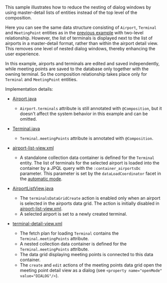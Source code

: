 
This sample illustrates how to reduce the nesting of dialog windows by using master-detail lists of entities instead of the top level of the composition.

Here you can see the same data structure consisting of `Airport`, `Terminal` and `MeetingPoint` entities as in the [previous example]({contextPath}/sample/composition-2-levels) with two-level relationship. However, the list of terminals is displayed next to the list of airports in a master-detail format, rather than within the airport detail view. This removes one level of nested dialog windows, thereby enhancing the user experience.

In this example, airports and terminals are edited and saved independently, while meeting points are saved to the database only together with the owning terminal. So the composition relationship takes place only for `Terminal` and `MeetingPoint` entities. 

Implementation details: 

- [Airport.java]({currentPath}?tab=Airport.java)
  - `Airport.terminals` attribute is still annotated with `@Composition`, but it doesn't affect the system behavior in this example and can be omitted.

- [Terminal.java]({currentPath}?tab=Terminal.java)
  - `Terminal.meetingPoints` attribute is annotated with `@Composition`.

- [airport-list-view.xml]({currentPath}?tab=airport-list-view.xml)
  - A standalone collection data container is defined for the `Terminal` entity. The list of terminals for the selected airport is loaded into the container by a JPQL query with the `:container_airportsDc` parameter. This parameter is set by the `dataLoadCoordinator` facet in the [automatic mode]({docsBaseUrl}/flow-ui/facets/dataLoadCoordinator.html#automatic-mode).   

- [AirportListView.java]({currentPath}?tab=AirportListView.java)
  - The `terminalsDataGridCreate` action is enabled only when an airport is selected in the airports data grid. The action is initially disabled in [airport-list-view.xml]({currentPath}?tab=airport-list-view.xml).
  - A selected airport is set to a newly created terminal. 

- [terminal-detail-view.xml]({currentPath}?tab=terminal-detail-view.xml)
  - The fetch plan for loading `Terminal` contains the `Terminal.meetingPoints` attribute.
  - A nested collection data container is defined for the `Terminal.meetingPoints` attribute.
  - The data grid displaying meeting points is connected to this data container.
  - The `create` and `edit` actions of the meeting points data grid open the meeting point detail view as a dialog (see `<property name="openMode" value="DIALOG"/>`).
